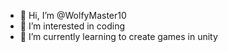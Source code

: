 - 👋 Hi, I’m @WolfyMaster10
- 👀 I’m interested in coding
- 🌱 I’m currently learning to create games in unity
